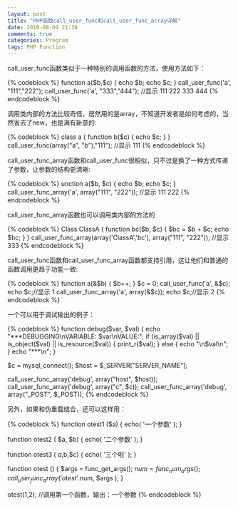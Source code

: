 ```yaml
---
layout: post
title: "PHP函数call_user_func和call_user_func_array详解"
date: 2010-08-04 21:38
comments: true
categories: Program
tags: PHP Function
---
```

<p>call_user_func函数类似于一种特别的调用函数的方法，使用方法如下：</p>
{% codeblock %}
function a($b,$c) 
{
	echo $b;
	echo $c;
}
call_user_func('a', "111","222");
call_user_func('a', "333","444");
//显示 111 222 333 444
{% endcodeblock %}
<!--more-->
<p>调用类内部的方法比较奇怪，居然用的是array，不知道开发者是如何考虑的，当然省去了new，也是满有新意的:</p>
{% codeblock %}
class a {
	function b($c) 
	{
		echo $c;
	}
}
call_user_func(array("a", "b"),"111");
//显示 111
{% endcodeblock %}

<p>call_user_func_array函数和call_user_func很相似，只不过是换了一种方式传递了参数，让参数的结构更清晰:</p>
{% codeblock %}
unction a($b, $c) 
{
	echo $b;
	echo $c;
}
call_user_func_array('a', array("111", "222"));
//显示 111 222
{% endcodeblock %}

<p>call_user_func_array函数也可以调用类内部的方法的</p>
{% codeblock %}
Class ClassA {
	function bc($b, $c) {
		$bc = $b + $c;
		echo $bc;
	}
}
call_user_func_array(array('ClassA','bc'), array("111", "222"));
//显示 333
{% endcodeblock %}

<p>call_user_func函数和call_user_func_array函数都支持引用，这让他们和普通的函数调用更趋于功能一致:</p>
{% codeblock %}
function a(&$b)
{
	$b++;
}
$c = 0;
call_user_func('a', &$c);
echo $c;//显示 1
call_user_func_array('a', array(&$c));
echo $c;//显示 2
{% endcodeblock %}

<p>一个可以用于调试输出的例子：</p>
{% codeblock %}
function debug($var, $val) 
{
    echo "***DEBUGGING\nVARIABLE: $var\nVALUE:";
    if (is_array($val) || is_object($val) || is_resource($val)) {
        print_r($val);
    } else {
        echo "\n$val\n";
    }
    echo "***\n";
}

$c = mysql_connect();
$host = $_SERVER["SERVER_NAME"];

call_user_func_array('debug', array("host", $host));
call_user_func_array('debug', array("c", $c));
call_user_func_array('debug', array("_POST", $_POST));
{% endcodeblock %}

<p>另外，如果和伪重载结合，还可以这样用：</p>
{% codeblock %}
function otest1 ($a)
{
    echo( '一个参数' );
}

function otest2 ( $a, $b)
{
    echo( '二个参数' );
}

function otest3 ( $a ,$b,$c)
{
    echo( '三个啦' );
}

function otest ()
{
    $args = func_get_args();
    $num = func_num_args();
    call_user_func_array( 'otest'.$num, $args );
}

otest(1,2);  //调用第一个函数，输出：一个参数
{% endcodeblock %}
